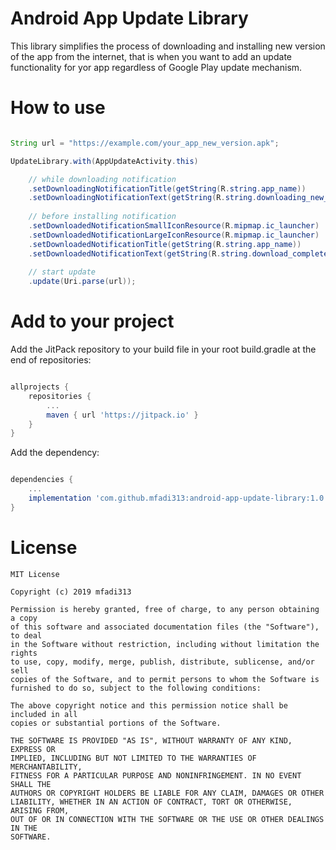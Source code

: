 # Android App Update Library

This library simplifies the process of downloading and installing new version of the app from the internet, that is when you want to add an update functionality for yor app regardless of Google Play update mechanism.

# How to use

```java

String url = "https://example.com/your_app_new_version.apk";

UpdateLibrary.with(AppUpdateActivity.this)

    // while downloading notification
    .setDownloadingNotificationTitle(getString(R.string.app_name))
    .setDownloadingNotificationText(getString(R.string.downloading_new_version))
    
    // before installing notification
    .setDownloadedNotificationSmallIconResource(R.mipmap.ic_launcher)
    .setDownloadedNotificationLargeIconResource(R.mipmap.ic_launcher)
    .setDownloadedNotificationTitle(getString(R.string.app_name))
    .setDownloadedNotificationText(getString(R.string.download_completed))
    
    // start update
    .update(Uri.parse(url));

```

# Add to your project

Add the JitPack repository to your build file in your root build.gradle at the end of repositories:

```gradle

allprojects {
    repositories {
        ...
        maven { url 'https://jitpack.io' }
    }
}

```

Add the dependency:

```gradle

dependencies {
    ...
    implementation 'com.github.mfadi313:android-app-update-library:1.0.0'
}

```

# License

```
MIT License

Copyright (c) 2019 mfadi313

Permission is hereby granted, free of charge, to any person obtaining a copy
of this software and associated documentation files (the "Software"), to deal
in the Software without restriction, including without limitation the rights
to use, copy, modify, merge, publish, distribute, sublicense, and/or sell
copies of the Software, and to permit persons to whom the Software is
furnished to do so, subject to the following conditions:

The above copyright notice and this permission notice shall be included in all
copies or substantial portions of the Software.

THE SOFTWARE IS PROVIDED "AS IS", WITHOUT WARRANTY OF ANY KIND, EXPRESS OR
IMPLIED, INCLUDING BUT NOT LIMITED TO THE WARRANTIES OF MERCHANTABILITY,
FITNESS FOR A PARTICULAR PURPOSE AND NONINFRINGEMENT. IN NO EVENT SHALL THE
AUTHORS OR COPYRIGHT HOLDERS BE LIABLE FOR ANY CLAIM, DAMAGES OR OTHER
LIABILITY, WHETHER IN AN ACTION OF CONTRACT, TORT OR OTHERWISE, ARISING FROM,
OUT OF OR IN CONNECTION WITH THE SOFTWARE OR THE USE OR OTHER DEALINGS IN THE
SOFTWARE.
```
